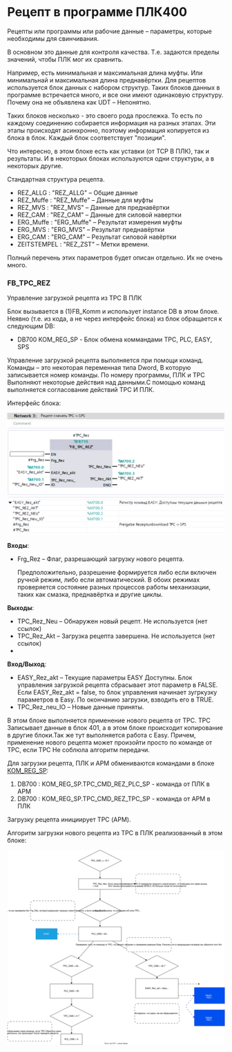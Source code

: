 # Рецепт в программе ПЛК400

Рецепты или программы или рабочие данные – параметры, которые необходимы для свинчивания. 

В основном это данные для контроля качества. Т.е. задаются пределы значений, чтобы ПЛК мог их сравнить. 

Например, есть минимальная и максимальная длина муфты. Или минимальнай и максимальная длина преднавёртки. Для рецептов используется блок данных с набором структур. Таких блоков данных в программе встречается много, и все они имеют одинаковую структуру. Почему она не объявлена как UDT – Непонятно. 

Таких блоков несколько - это своего рода прослежка. То есть по каждому соединению собирается информация на разных этапах. Эти этапы происходят асинхронно, поэтому информация копируется из блока в блок. Каждый блок соответствует "позиции".

Что интересно, в этом блоке есть как уставки (от TCP В ПЛК), так и результаты. И в некоторых блоках используются одни структуры, а в некоторых другие.

Стандартная структура рецепта.

- REZ_ALLG : "REZ_ALLG" – Общие данные
- REZ_Muffe	: "REZ_Muffe" – Данные для муфты
- REZ_MVS	: "REZ_MVS" – Данные для преднавёртки
- REZ_CAM	: "REZ_CAM" – Данные для силовой навертки
- ERG_Muffe	: "ERG_Muffe" – Результат измерения муфты
- ERG_MVS	: "ERG_MVS" – Результат преднавёртки
- ERG_CAM	: "ERG_CAM" – Результат силовой навёртки
- ZEITSTEMPEL : "REZ_ZST" – Метки времени.

Полный перечень этих параметров будет описан отдельно. Их не очень много.

### FB_TPC_REZ

Управление загрузкой рецепта из TPC В ПЛК

Блок вызывается в (1)FB_Komm и использует instance DB в этом блоке. Неявно (т.е. из кода, а не через интерфейс блока) из блок обращается к следующим DB:
- DB700 KOM_REG_SP - Блок обмена коммандами TPC, PLC, EASY, SPS

Управление загрузкой рецепта выполняется при помощи команд. 
Команды – это некоторая переменная типа Dword, В которую записывается номер команды. 
По номеру программы, ПЛК и TPC Выполняют некоторые действия над данными.С помощью команд выполняется согласование действий TPC И ПЛК.

Интерфейс блока:

![-](FB_TPC_REZ.drawio.svg)

__Входы__:
- Frg_Rez – Флаг, разрешающий загрузку нового рецепта. 
  
  Предположительно, разрешение формируется либо если включен ручной режим, либо если автоматический. В обоих режимах проверяется состояние разных процессов работы механизации, таких как смазка, преднавёртка и другие циклы.

__Выходы__:
- TPC_Rez_Neu – Обнаружен новый рецепт. Не используется (нет ссылок)
- TPC_Rez_Akt – Загрузка рецепта завершена. Не используется (нет ссылок)
- 
__Вход/Выход__:
- EASY_Rez_akt – Текущие параметры EASY Доступны. Блок управления загрузкой рецепта сбрасывает этот параметр в FALSE. Если EASY_Rez_akt = false, то блок управления начинает зугркузку параметров в Easy. По окончанию загрузки, взводить его в TRUE.
- TPC_Rez_neu_IO – Новые данные приняты. 

В этом блоке выполняется применение нового рецепта от TPC. TPC Записывает данные в блок 401, а в этом блоке происходит копирование в другие блоки.Так же тут выполняется работа с Easy.
Причем, применение нового рецепта может произойти просто по команде от TPC, если TPC Не соблюла алгоритм передачи.

Для загрузки рецепта, ПЛК и АРМ обмениваются командами в блоке [KOM_REG_SP](DB700%20KOM_REG_SP.md):
1. DB700 : KOM_REG_SP.TPC_CMD_REZ_PLC_SP - команда от ПЛК в АРМ
2. DB700 : KOM_REG_SP.TPC_CMD_REZ_TPC_SP - команда от АРМ в ПЛК

Загрузку рецепта инициирует TPC (АРМ).

Алгоритм загрузки нового рецепта из TPC в ПЛК реализованный в этом блоке:

![](Алгоритм%20загрузки%20рецепта.drawio.svg)
